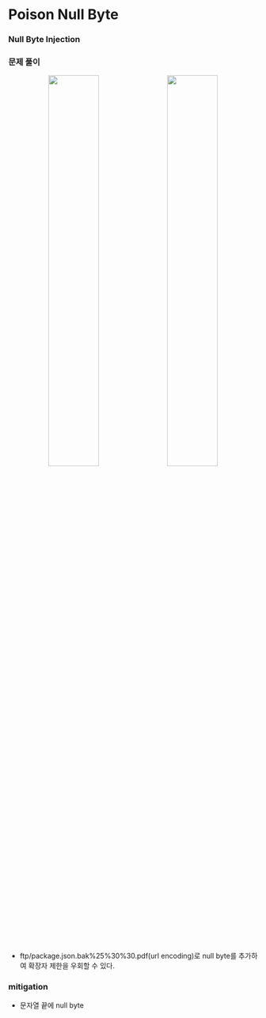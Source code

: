 # Poison Null Byte

### Null Byte Injection




### 문제 풀이

<p align="center">
  <img src="https://github.com/user-attachments/assets/fd3fc1e5-818a-4bcd-a80e-6d2370386587" width="45%" style="margin-right:10px;"/>
  <img src="https://github.com/user-attachments/assets/3eaf6c9d-f223-4e10-b570-c6a07679d9a7" width="45%"/>
</p>

- ftp/package.json.bak%25%30%30.pdf(url encoding)로 null byte를 추가하여 확장자 제한을 우회할 수 있다. 

### mitigation

- 문자열 끝에 null byte 
